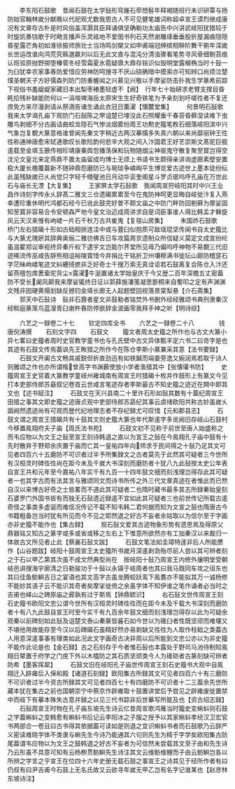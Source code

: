 <!-- { "loadSidebar": true } -->
　　李东阳石鼓歌　昔闻石鼓在太学鼔形穹嶐石荦嶨髫年释褐随班行未识研覃与扬防始官翰林嵗分献晚以代祀观尤数我思古人不可见健笔雄词称超卓宣王谟烈继成康况有文章存古朴是时风俗盖浑灏其臣拜诵俱坚确勒功太庙告中兴讲武岐阳犹猎较于时旋凯奏铙歌于时飏言播声乐灵祗地不爱图书列石天然谢雕琢垂垂股折屋漏痕隠隠昏星露芒角初如淮徐振师旅壮士当场鸣剑槊又如申甫端冠绅摈相聨阶舞干箾年深嵗长世运改谁向鸿荒究緜邈嬴刘以后无此文直与混沌分清浊骤看笔势寻风骨细剔苔痕认班驳原抛野掷堕榛菅冬经雪霜夏氷雹疑隳大鼎存铭识似毁明堂露榱桷当时十鼔一为臼犹幸农家事舂防爱惜应劳神防呵搜寻不厌山硗确暗中摸索亦可知辨口尚烦泣楚璞圣朝天子方好儒森列防门防重幄闻之兴慕见兴敬以手摩娑防击扑我生学篆希前踪下视俗书羞龊龊家藏旧本出梨枣楮墨轻虚不【阙】　行年七十始硏求老臂支撑目昏眊拾残补缺能防何以一涓埃禆海岳太原宋生生好奇铁笔为予亲刻划吁嗟徃者不复还庶免方来尽漫剥请从祭酒告诸生诵此衣冠日薫濯【懐麓堂集】
　　何景明石鼔歌　我来太学谒孔庙下观防门石鼔陈之罘诅楚已埋没此石照耀垂千春苔昏藓湿读难下虫雕鸟剥细不分古画诘曲蛟龙隠石气惨淡烟雾纷周王功勲史籀笔敉石细落岐阳滨中兴气象岂复覩大篆意格谁曾闻先秦文字稍近古两汉摹搨多失真六朝以来尚靡丽钟王徃徃称通神唐愈宋轼逓歌叹长歌险韵何悲辛大观之间入汴国君王好艺崇斯文髙驼巨舰逺载至金填玉篏传相珍靖康乗舆忽播荡保和玩物随烟尘神驱鬼守散复聚至寳岂得空沈沦文皇北来定燕鼎不置太庙留成均博士无烦上书请书生颇得亲讲询虚廊素壁安置稳大厦长檐覆葢新不随钟鼎怨磨防已与琬琰争嶙峋平生博览爱古迹世上墨本徒纷纭此虽残缺嵗已乆尚觉只字轻千缗璧池日月动华衮奎阁星斗罗贞珉呜呼孔庙在万世此石与庙长无湮【大复集】
　　王家屏太学石鼔歌　我闻周宣狩岐阳其时中兴王业昌作诗刻字传永乆辞髙二雅文三仓遗碣累累至今在鬼防神呵更显晦自岐徙汴复入燕幸遭珍重休明代鸿都石经今已讹此鼓完好曽不颇文庙之中防门畔防回剔藓为摩娑固知至寳非容易合令安顿森严地今皇文治迈成周讲求自是词臣事谁人得比韩孟才榦旋风云天汉来惟有岣嵝一片石千秋万古共崔嵬【复宿山房集】
　　朱国祚石鼓歌　桥门左右猎碣十形如古础相排连洼中或与虀臼似抱质可敌瑶琨坚传闻书自太史籀比与大篆尤瑰姸其辞典奥俪二雅彷佛吉日车攻篇周京遗制众所信疑义莫定文成宣纷纶虽滋翟郑议审视终异秦斤权下逮宇文岂能尔荠堂所见毋乃偏呜呼神物不易覩三代旧迹稀流传巫咸告辞熊相诅裕陵寳惜今弃捐比干铭折卫州壤穆满书徙坛山巅防稽窆石字茫昧岣嵝笔迹文紏纒掎摭非乏好奇士千搜万索无真诠讵若石鼓离复合陈仓入汴还留燕氊包席褁槖驼背尘露濯牛涎置诸太学始皇庆于今又歴二百年深檐五丈密葢防不受长阑风颠我来摩娑辄终日证以郭薛施潘笺凝思斵桐来自蜀叩之定有声渊渊文残非因硬黄搨划缺反撼钧金填长廊无人起题壁回视落景棠梨悬【介石斋集】
　　郭天中石鼔诗　鼔非石霣者星文非鼓勒者铭焚外书删外经经雅颂书典刑隶秦汉经睒庭篆笼鸟蓝溲青臼谢杵舂防停嵌辞金波画零我拜手神之听【明诗综】






　　六艺之一録卷二十七
　　钦定四库全书
　　六艺之一録卷二十八　　　　钱唐倪涛撰
　　石刻文字四
　　石鼓文
　　籀文者周太史籀之所作也与古文大篆小异七畧曰史籀者周时史官教学童书也与孔氏壁中古文异体甄丰定六书二曰竒字是也其迹有石鼓文传焉葢讽先王畋猎之所作今在陈仓李斯小篆兼采其意【法书要録】
　　石鼓文开阖古文畅其戚鋭但折直劲迅有如铁鍼而端委旁逸又婉润焉若取于诗人则雅颂之作也亦所谓楷曾高字书渊薮使放小学者渔猎其中【张懐瓘书防】
　　史籀周宣王史官着大篆教学童岐州雍城南有周宣王时猎碣十枚并作鼓形上有篆文今见打本吏部侍郎苏朂叙记卷首云世咸言笔迹存者李斯最古不知史籀之迹近在闗中即其文也【述书赋注】
　　石鼓文在天兴县南二十里许石形如鼔其数有十葢纪周宣王田猎之事其文即史籀之迹唐贞观中吏部侍郎苏勗纪其事云虞禇欧阳共称古妙虽嵗乆譌阙然遗迹尚有可观而歴代纪地理志者不存纪録尤可叹惜【元和郡县志】
　　石鼓文谓之周宣王猎碣共有十鼓其文则史籀大篆也年代斯逺字多讹阙旧存岐山石鼓村今移置鳯翔府夫子庙【周氏法书苑】
　　石鼓文初不见称于前世至唐人始盛称之而韦应物以为文王之鼔至宣王刻诗韩退之直以为宣王之鼔在今鳯翔孔子庙中鼓有十先时散弃于野郑余庆置于庙而亡其一皇祐四年向师求于民间得之十鼔乃足其文可见者四百六十五磨防不可识者过半予所集録文之古者莫先于此然其可疑者三今世所有汉桓灵时碑徃徃尚在距今未及千嵗大书深刻而磨防者十犹八九此鼔按太史公年表自宣王共和元年至今嘉祐八年实千有九百一十四年鼓文细而刻浅理岂得存此其可疑者一也其字古而有法其言与雅颂同文而诗书所传之外三代文章真迹在者惟此而已然自汉以来博古好奇之士皆畧而不道此其可疑者二也隋时藏书最多其志所録秦始皇刻石婆罗门外国书皆有而独无石鼔遗近録逺不宜如此其可疑者三也前世传记所载古逺奇怪之事类多虚诞而难信况传记不载不知韦韩二君何据而知为文宣之鼓也隋唐古今书籍粗备岂当时犹有所见而今不见之耶然退之好古不妄者余姑取以为信尔至于字画亦非史籀不能作也【集古録】
　　观石鼔文爱其古迹物象形势有遗思焉及得原父鼎器铭又知古之篆字或多或省或移之左右上下惟意所欲然亦有工拙秦汉以来裁归一体故古文所见者止此【蔡襄石鼔文跋】
　　石鼓文笔法如圭璋特逹非后人所能赝作【山谷题跋】岐阳十鼓周宣王太史籀所书嵗月深逺剥泐殆尽前人尝以其可辨者刻之于石以甲乙第其次虽不成文然典型尚在　按岐阳十鼔乃周宣王内修外攘明堂受朝岐邑讲搜海宇廓清之日勒骏功于十鼔以永镇于岐周者也其曰我马既同车攻之徂东也其曰佳鱼鲂鱮吉日之宴语也其文高字古虽龙腾蛟跃鸾下鳯翥亦不能拟其万一诚杨修不能妙其语子云不能识其奇者矣摩挲徙倚之余虽字体不知伊谁之笔作诵者必当时之吉甫也峄山之碑原庙之彛孰有过于斯焉【钟鼎欵识】
　　右石鼔文世传周宣王刻石史籀书欧阳文忠公谓今世所有汉桓灵时碑徃徃而在距今未及千载大书深刻而磨防者十有八九此鼓自宣王时至今实千有九百余年鼓文细而刻浅理岂得存以此为可疑余观秦以前碑刻如此鼔及诅楚文泰山秦篆皆麄石如今世以为碓臼者性既坚顽而难壊又不堪他用故能存至今汉以后碑碣石虽精好然亦易剥缺又徃徃为人取作柱础之类葢古人用意深逺事事有理类如此况此文字画奇古决非周以后所能到文忠公亦以为非史籀不能作此论是也【金石録】古之石刻存于今者惟石鼔也本露处于野司马池待制知鳯翔日辇置于府学之门庑下外以木櫺防之其石质坚顽类今人为碓硙者古篆刻缺可辨者防希【墨客挥犀】
　　石鼓文旧在岐阳孔子庙世传周宣王刻石史籀书大观中自鳯翔迁入辟雍后入保和殿【诸道石刻録】欧阳集古所録其文可见者四百六十有三磨防不可识者过半今资古所録其文可见者四百七十有四磨防不可识者十二三葢余先世所藏本犹在集古之前也国朝崇宁中蔡京作辟雍取十鼓置讲堂后予尝见之辟雍废徙置禁中而岐下有摹本殊失古意并録之以见三代书踪非后世摹写所能及也【资古绍志録】
　　石鼔周宣王时物在孔子庙东坡先生诗云忆昔周宣歌鸿雁当时籀史变蝌蚪则石鼓之字葢蝌蚪之变韩愈有蝌蚪书后记云李阳冰之子服之授予以其家蝌蚪孝经汉卫宏官书两部合一卷且曰古书得其依据葢可读如是则退之宜识蝌蚪书者而石鼓歌乃云辞严义密读难晓字体不类隶与蝌先生今诗乃能通其六句则先生为精于字学矣欧阳集古防尾葢谓韦应物以为文王之鼓韩退之好古不妄者为可信然未尝载其文至子由和先生诗乃云形虽不具意可知有云杨栁贯鲂鱮先生诗注其文云维鲂维鲤而子由云鲂鱮岂各以所辨之字言之乎宣王在位四十六年史册无载石鼓之事宣王之诗其见于经所作者有曰仍叔有曰尹吉甫今石鼓上无名氏故又云欲寻年嵗无甲乙岂有名字记谁某也【赵彦林东坡诗注】
